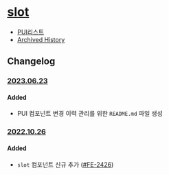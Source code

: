 # [slot](https://rxc.atlassian.net/browse/FE-2426)
  * [PUI리스트](../README.md)
  * [Archived History](https://www.notion.so/rxc/Slot-418bacc9653d4f02a5141fb01741e910?pvs=4)

## Changelog

### [2023.06.23](https://rxc.atlassian.net/browse/FE-3326)
#### Added 
  * PUI 컴포넌트 변경 이력 관리를 위한 `README.md` 파일 생성

### [2022.10.26](https://github.com/rxcompany/fe-mobile/commit/10f646cb7f91e86ab7b3e1d3454cb4e70cfbfc43)
#### Added 
  * `slot` 컴포넌트 신규 추가 ([#FE-2426](https://rxc.atlassian.net/browse/FE-2426))